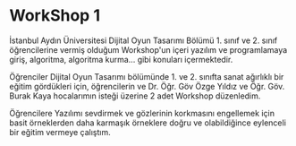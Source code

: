 # WorkShop 1

İstanbul Aydın Üniversitesi Dijital Oyun Tasarımı Bölümü 1. sınıf ve 2. sınıf öğrencilerine vermiş olduğum Workshop'un içeri yazılım ve programlamaya giriş, algoritma,
algoritma kurma... gibi konuları içermektedir.

Öğrenciler Dijital Oyun Tasarımı bölümünde 1. ve 2. sınıfta sanat ağırlıklı bir eğitim gördükleri için, öğrencilerin ve Dr. Öğr. Göv Özge Yıldız ve Öğr. Göv. Burak Kaya
hocalarımın isteği üzerine 2 adet Workshop düzenledim. 

Öğrencilere Yazılımı sevdirmek ve gözlerinin korkmasını engellemek için basit örneklerden daha karmaşık örneklere doğru ve olabildiğince eylenceli bir eğitim vermeye
çalıştım.
